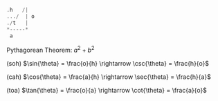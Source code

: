   ```rs
.h   /|
.../  | o
./t   |
*-----*
   a
```

Pythagorean Theorem: $a^2 + b^2$

(soh) $\sin{\theta} = \frac{o}{h} \rightarrow \csc{\theta} = \frac{h}{o}$

(cah) $\cos{\theta} = \frac{a}{h} \rightarrow \sec{\theta} = \frac{h}{a}$

(toa) $\tan{\theta} = \frac{o}{a} \rightarrow \cot{\theta} = \frac{a}{o}$
